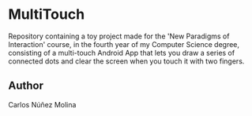# MultiTouch
Repository containing a toy project made for the 'New Paradigms of Interaction' course, in the fourth year of my Computer Science degree, consisting of a multi-touch Android App that lets you draw a series of connected dots and clear the screen when you touch it with two fingers.

## Author
Carlos Núñez Molina
